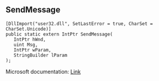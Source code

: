 ## SendMessage

```
[DllImport("user32.dll", SetLastError = true, CharSet = CharSet.Unicode)]
public static extern IntPtr SendMessage(
   IntPtr hWnd,
   uint Msg,
   IntPtr wParam,
   StringBuilder lParam
);
```

Microsoft documentation: [Link](https://docs.microsoft.com/en-us/windows/win32/api/winuser/nf-winuser-sendmessagea)
